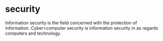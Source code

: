 # security

Information security is the field concerned with the protection of information.
Cyber=computer security is information security in as regards computers and technology.